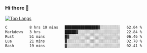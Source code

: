 ### Hi there 👋

<!--
**3Xpl0it3r/3Xpl0it3r** is a ✨ _special_ ✨ repository because its `README.md` (this file) appears on your GitHub profile.

Here are some ideas to get you started:

- 🔭 I’m currently working on ...
- 🌱 I’m currently learning ...
- 👯 I’m looking to collaborate on ...
- 🤔 I’m looking for help with ...
- 💬 Ask me about ...
- 📫 How to reach me: ...
- 😄 Pronouns: ...
- ⚡ Fun fact: ...
-->


[![Top Langs](https://github-readme-stats.vercel.app/api/top-langs/?username=3Xpl0it3r&layout=compact)](https://github.com/3Xpl0it3r/3Xpl0it3r)

<!--START_SECTION:waka-->

```txt
C          8 hrs 10 mins   ███████████████▓░░░░░░░░░   62.04 %
Markdown   3 hrs           █████▓░░░░░░░░░░░░░░░░░░░   22.84 %
Rust       51 mins         █▓░░░░░░░░░░░░░░░░░░░░░░░   06.46 %
Lua        21 mins         ▓░░░░░░░░░░░░░░░░░░░░░░░░   02.78 %
Bash       19 mins         ▓░░░░░░░░░░░░░░░░░░░░░░░░   02.41 %
```

<!--END_SECTION:waka-->
